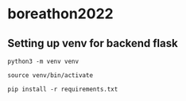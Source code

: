 # boreathon2022

## Setting up venv for backend flask
`python3 -m venv venv` 

`source venv/bin/activate`

`pip install -r requirements.txt`


